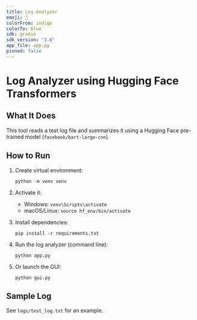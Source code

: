```yaml
---
title: Log Analyzer
emoji: 📃
colorFrom: indigo
colorTo: blue
sdk: gradio
sdk_version: "3.0"
app_file: app.py
pinned: false
---
```



# Log Analyzer using Hugging Face Transformers

## What It Does
This tool reads a test log file and summarizes it using a Hugging Face pre-trained model (`facebook/bart-large-cnn`).

## How to Run

1. Create virtual environment:
    ```
    python -m venv venv
    ```

2. Activate it:
    - Windows: `venv\Scripts\activate`
    - macOS/Linux: `source hf_env/bin/activate`

3. Install dependencies:
    ```
    pip install -r requirements.txt
    ```

4. Run the log analyzer (command line):
    ```
    python app.py
    ```

5. Or launch the GUI:
    ```
    python gui.py
    ```

## Sample Log
See `logs/test_log.txt` for an example.
